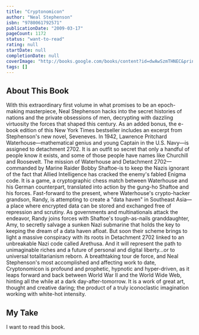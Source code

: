 ```yaml
---
title: "Cryptonomicon"
author: "Neal Stephenson"
isbn: "9780061792571"
publicationDate: "2009-03-17"
pageCount: 1172
status: "want-to-read"
rating: null
startDate: null
completionDate: null
coverImage: "http://books.google.com/books/content?id=dwAwSzmTHNEC&printsec=frontcover&img=1&zoom=1&edge=curl&source=gbs_api"
tags: []
---
```


## About This Book

With this extraordinary first volume in what promises to be an epoch-making masterpiece, Neal Stephenson hacks into the secret histories of nations and the private obsessions of men, decrypting with dazzling virtuosity the forces that shaped this century. As an added bonus, the e-book edition of this New York Times bestseller includes an excerpt from Stephenson's new novel, Seveneves. In 1942, Lawrence Pritchard Waterhouse—mathematical genius and young Captain in the U.S. Navy—is assigned to detachment 2702. It is an outfit so secret that only a handful of people know it exists, and some of those people have names like Churchill and Roosevelt. The mission of Waterhouse and Detachment 2702—commanded by Marine Raider Bobby Shaftoe-is to keep the Nazis ignorant of the fact that Allied Intelligence has cracked the enemy's fabled Enigma code. It is a game, a cryptographic chess match between Waterhouse and his German counterpart, translated into action by the gung-ho Shaftoe and his forces. Fast-forward to the present, where Waterhouse's crypto-hacker grandson, Randy, is attempting to create a "data haven" in Southeast Asia—a place where encrypted data can be stored and exchanged free of repression and scrutiny. As governments and multinationals attack the endeavor, Randy joins forces with Shaftoe's tough-as-nails granddaughter, Amy, to secretly salvage a sunken Nazi submarine that holds the key to keeping the dream of a data haven afloat. But soon their scheme brings to light a massive conspiracy with its roots in Detachment 2702 linked to an unbreakable Nazi code called Arethusa. And it will represent the path to unimaginable riches and a future of personal and digital liberty...or to universal totalitarianism reborn. A breathtaking tour de force, and Neal Stephenson's most accomplished and affecting work to date, Cryptonomicon is profound and prophetic, hypnotic and hyper-driven, as it leaps forward and back between World War II and the World Wide Web, hinting all the while at a dark day-after-tomorrow. It is a work of great art, thought and creative daring; the product of a truly iconoclastic imagination working with white-hot intensity.

## My Take

I want to read this book.
